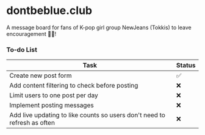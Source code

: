 # dontbeblue.club
A message board for fans of K-pop girl group NewJeans (Tokkis) to leave encouragement 🐰💙!


### To-do List
| Task    | Status |
| -------- | ------- |
| Create new post form  |  ✅  |
| Add content filtering to check before posting  |  ❌  |
| Limit users to one post per day |  ❌  |
| Implement posting messages |  ❌  |
| Add live updating to like counts so users don't need to refresh as often |  ❌  |